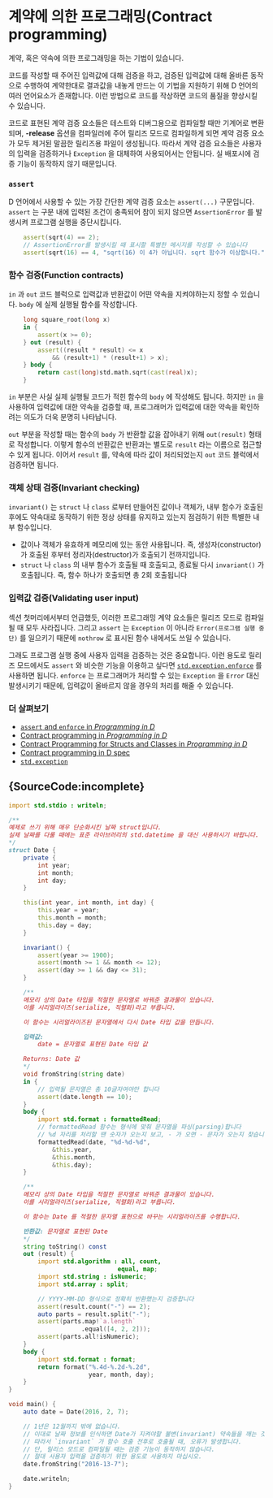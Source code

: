 # 계약에 의한 프로그래밍(Contract programming)

계약, 혹은 약속에 의한 프로그래밍을 하는 기법이 있습니다.

코드를 작성할 때 주어진 입력값에 대해 검증을 하고, 검증된 입력값에 대해 올바른 동작으로 수행하여 계약한대로 결과값을 내놓게 만드는 이 기법을 지원하기 위해 D 언어의 여러 언어요소가 존재합니다. 이런 방법으로 코드를 작상하면 코드의 품질을 향상시킬 수 있습니다.

코드로 표현된 계약 검증 요소들은 테스트와 디버그용으로 컴파일할 때만 기계어로 변환되며, **-release** 옵션을 컴파일러에 주어 릴리즈 모드로 컴파일하게 되면 계약 검증 요소가 모두 제거된 말끔한 릴리즈용 파일이 생성됩니다. 따라서 계약 검증 요소들은 사용자의 입력을 검증하거나 `Exception` 을 대체하여 사용되어서는 안됩니다. 실 배포시에 검증 기능이 동작하지 않기 때문입니다.

### `assert`

D 언어에서 사용할 수 있는 가장 간단한 계약 검증 요소는 `assert(...)` 구문입니다. `assert` 는 구문 내에 입력된 조건이 충족되어 참이 되지 않으면 `AssertionError` 를 발생시켜 프로그램 실행을 중단시킵니다.

```d
    assert(sqrt(4) == 2);
    // AssertionError를 발생시킬 때 표시할 특별한 메시지를 작성할 수 있습니다
    assert(sqrt(16) == 4, "sqrt(16) 이 4가 아닙니다. sqrt 함수가 이상합니다.");
```

### 함수 검증(Function contracts)

`in` 과 `out` 코드 블럭으로 입력값과 반환값이 어떤 약속을 지켜야하는지 정할 수 있습니다. `body` 에 실제 실행될 함수를 작성합니다.

```d
    long square_root(long x)
    in {
        assert(x >= 0);
    } out (result) {
        assert((result * result) <= x
            && (result+1) * (result+1) > x);
    } body {
        return cast(long)std.math.sqrt(cast(real)x);
    }
```

`in` 부분은 사실 실제 실행될 코드가 적힌 함수의 `body` 에 작성해도 됩니다. 하지만 `in` 을 사용하여 입력값에 대한 약속을 검증할 때, 프로그래머가 입력값에 대한 약속을 확인하려는 의도가 더욱 분명히 나타납니다.

`out` 부분을 작성할 때는 함수의 `body` 가 반환할 값을 잡아내기 위해 `out(result)` 형태로 작성합니다. 이렇게 함수의 반환값은 반환과는 별도로 `result` 라는 이름으로 접근할 수 있게 됩니다. 이어서 `result` 를, 약속에 따라 값이 처리되었는지 `out` 코드 블럭에서 검증하면 됩니다.

### 객체 상태 검증(Invariant checking)
`invariant()` 는 `struct` 나 `class` 로부터 만들어진 값이나 객체가, 내부 함수가 호출된 후에도 약속대로 동작하기 위한 정상 상태를 유지하고 있는지 점검하기 위한 특별한 내부 함수입니다.

 * 값이나 객체가 유효하게 메모리에 있는 동안 사용됩니다. 즉, 생성자(constructor)가 호출된 후부터 정리자(destructor)가 호출되기 전까지입니다.
 * `struct` 나 `class` 의 내부 함수가 호출될 때 호출되고, 종료될 다시 `invariant()` 가 호출됩니다. 즉, 함수 하나가 호출되면 총 2회 호출됩니다


### 입력값 검증(Validating user input)

섹션 첫머리에서부터 언급했듯, 이러한 프로그래밍 계약 요소들은 릴리즈 모드로 컴파일될 때 모두 사라집니다. 그리고 `assert` 는 `Exception` 이 아니라 `Error(프로그램 실행 중단)` 를 일으키기 때문에 `nothrow` 로 표시된 함수 내에서도 쓰일 수 있습니다.

그래도 프로그램 실행 중에 사용자 입력을 검증하는 것은 중요합니다. 이런 용도로 릴리즈 모드에서도 `assert` 와 비슷한 기능을 이용하고 싶다면 [`std.exception.enforce`](https://dlang.org/phobos/std_exception.html#.enforce) 를 사용하면 됩니다. `enforce` 는 프로그래머가 처리할 수 있는 `Exception` 을 `Error` 대신 발생시키기 때문에, 입력값이 올바르지 않을 경우의 처리를 해줄 수 있습니다.

### 더 살펴보기

- [`assert` and `enforce` in _Programming in D_](http://ddili.org/ders/d.en/assert.html)
- [Contract programming in _Programming in D_](http://ddili.org/ders/d.en/contracts.html)
- [Contract Programming for Structs and Classes in _Programming in D_](http://ddili.org/ders/d.en/invariant.html)
- [Contract programming in D spec](https://dlang.org/spec/contracts.html)
- [`std.exception`](https://dlang.org/phobos/std_exception.html)

## {SourceCode:incomplete}

```d
import std.stdio : writeln;

/**
예제로 쓰기 위해 매우 단순화시킨 날짜 struct입니다.
실제 날짜를 다룰 때에는 표준 라이브러리의 std.datetime 을 대신 사용하시기 바랍니다.
*/
struct Date {
    private {
        int year;
        int month;
        int day;
    }

    this(int year, int month, int day) {
        this.year = year;
        this.month = month;
        this.day = day;
    }

    invariant() {
        assert(year >= 1900);
        assert(month >= 1 && month <= 12);
        assert(day >= 1 && day <= 31);
    }

    /**
    메모리 상의 Date 타입을 적절한 문자열로 바꿔준 결과물이 있습니다.
    이를 시리얼라이즈(serialize, 직렬화)라고 부릅니다.

    이 함수는 시리얼라이즈된 문자열에서 다시 Date 타입 값을 만듭니다.

    입력값:
        date = 문자열로 표현된 Date 타입 값

    Returns: Date 값
    */
    void fromString(string date)
    in {
        // 입력될 문자열은 총 10글자여야만 합니다
        assert(date.length == 10);
    }
    body {
        import std.format : formattedRead;
        // formattedRead 함수는 형식에 맞춰 문자열을 파싱(parsing)합니다
        // %d 자리를 처리할 땐 숫자가 오는지 보고, - 가 오면 - 문자가 오는지 찾습니다.
        formattedRead(date, "%d-%d-%d",
            &this.year,
            &this.month,
            &this.day);
    }

    /**
    메모리 상의 Date 타입을 적절한 문자열로 바꿔준 결과물이 있습니다.
    이를 시리얼라이즈(serialize, 직렬화)라고 부릅니다.

    이 함수는 Date 를 적절한 문자열 표현으로 바꾸는 시리얼라이즈를 수행합니다.

    반환값: 문자열로 표현된 Date
    */
    string toString() const
    out (result) {
        import std.algorithm : all, count,
                              equal, map;
        import std.string : isNumeric;
        import std.array : split;

        // YYYY-MM-DD 형식으로 정확히 반환했는지 검증합니다
        assert(result.count("-") == 2);
        auto parts = result.split("-");
        assert(parts.map!`a.length`
                    .equal([4, 2, 2]));
        assert(parts.all!isNumeric);
    }
    body {
        import std.format : format;
        return format("%.4d-%.2d-%.2d",
                      year, month, day);
    }
}

void main() {
    auto date = Date(2016, 2, 7);

    // 1년은 12월까지 밖에 없습니다.
    // 이대로 날짜 정보를 인식하면 Date가 지켜야할 불변(invariant) 약속들을 깨는 것입니다.
    // 따라서 `invariant` 가 함수 호출 전후로 호출될 때, 오류가 발생합니다.
    // 단, 릴리스 모드로 컴파일될 때는 검증 기능이 동작하지 않습니다.
    // 절대 사용자 입력을 검증하기 위한 용도로 사용하지 마십시오.
    date.fromString("2016-13-7");

    date.writeln;
}
```
